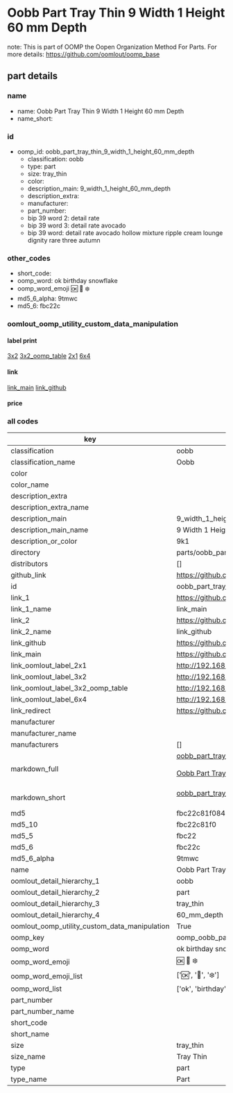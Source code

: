 # Oobb Part Tray Thin 9 Width 1 Height 60 mm Depth  

note: This is part of OOMP the Oopen Organization Method For Parts. For more details: https://github.com/oomlout/oomp_base

##  part details
  







### name
* name: Oobb Part Tray Thin 9 Width 1 Height 60 mm Depth
* name_short: 
### id
* oomp_id: oobb_part_tray_thin_9_width_1_height_60_mm_depth
  * classification: oobb
  * type: part
  * size: tray_thin
  * color: 
  * description_main: 9_width_1_height_60_mm_depth
  * description_extra: 
  * manufacturer: 
  * part_number: 
  * bip 39 word 2: detail rate
  * bip 39 word 3: detail rate avocado
  * bip 39 word: detail rate avocado hollow mixture ripple cream lounge dignity rare three autumn

### other_codes
* short_code: 
* oomp_word: ok birthday snowflake
* oomp_word_emoji :ok: :birthday: :snowflake:
* md5_6_alpha: 9tmwc
* md5_6: fbc22c






### oomlout_oomp_utility_custom_data_manipulation
#### label print
[3x2](http://192.168.1.245:1112/?label=oomp%209tmwc)
[3x2_oomp_table](http://192.168.1.108:1112/?label=oomp%209tmwc)
[2x1](http://192.168.1.242:1112/?label=oomp%209tmwc)
[6x4](http://192.168.1.55:1112/?label=oomp%209tmwc)    

#### link

[link_main](https://github.com/oomlout/oomlout_oomp_version_1_messy/tree/main/parts/oobb_part_tray_thin_9_width_1_height_60_mm_depth) [link_github](https://github.com/oomlout/oomlout_oomp_version_1_messy/tree/main/parts/oobb_part_tray_thin_9_width_1_height_60_mm_depth)                             

#### price







### all codes 
| key | value |  
| --- | --- |  
| classification | oobb |  
| classification_name | Oobb |  
| color |  |  
| color_name |  |  
| description_extra |  |  
| description_extra_name |  |  
| description_main | 9_width_1_height_60_mm_depth |  
| description_main_name | 9 Width 1 Height 60 mm Depth |  
| description_or_color | 9k1 |  
| directory | parts/oobb_part_tray_thin_9_width_1_height_60_mm_depth |  
| distributors | [] |  
| github_link | https://github.com/oomlout/oomlout_oomp_part_src/tree/main/parts/oobb_part_tray_thin_9_width_1_height_60_mm_depth |  
| id | oobb_part_tray_thin_9_width_1_height_60_mm_depth |  
| link_1 | https://github.com/oomlout/oomlout_oomp_version_1_messy/tree/main/parts/oobb_part_tray_thin_9_width_1_height_60_mm_depth |  
| link_1_name | link_main |  
| link_2 | https://github.com/oomlout/oomlout_oomp_version_1_messy/tree/main/parts/oobb_part_tray_thin_9_width_1_height_60_mm_depth |  
| link_2_name | link_github |  
| link_github | https://github.com/oomlout/oomlout_oomp_version_1_messy/tree/main/parts/oobb_part_tray_thin_9_width_1_height_60_mm_depth |  
| link_main | https://github.com/oomlout/oomlout_oomp_version_1_messy/tree/main/parts/oobb_part_tray_thin_9_width_1_height_60_mm_depth |  
| link_oomlout_label_2x1 | http://192.168.1.242:1112/?label=oomp%209tmwc |  
| link_oomlout_label_3x2 | http://192.168.1.245:1112/?label=oomp%209tmwc |  
| link_oomlout_label_3x2_oomp_table | http://192.168.1.108:1112/?label=oomp%209tmwc |  
| link_oomlout_label_6x4 | http://192.168.1.55:1112/?label=oomp%209tmwc |  
| link_redirect | https://github.com/oomlout/oomlout_oomp_version_1_messy/tree/main/parts/oobb_part_tray_thin_9_width_1_height_60_mm_depth |  
| manufacturer |  |  
| manufacturer_name |  |  
| manufacturers | [] |  
| markdown_full | [oobb_part_tray_thin_9_width_1_height_60_mm_depth](none)<br>[](none)<br>[Oobb Part Tray Thin 9 Width 1 Height 60 Mm Depth](none)<br><br> |  
| markdown_short | [oobb_part_tray_thin_9_width_1_height_60_mm_depth](none)<br><br> |  
| md5 | fbc22c81f084465ee94726ce1fec89e2 |  
| md5_10 | fbc22c81f0 |  
| md5_5 | fbc22 |  
| md5_6 | fbc22c |  
| md5_6_alpha | 9tmwc |  
| name | Oobb Part Tray Thin 9 Width 1 Height 60 mm Depth |  
| oomlout_detail_hierarchy_1 | oobb |  
| oomlout_detail_hierarchy_2 | part |  
| oomlout_detail_hierarchy_3 | tray_thin |  
| oomlout_detail_hierarchy_4 | 60_mm_depth |  
| oomlout_oomp_utility_custom_data_manipulation | True |  
| oomp_key | oomp_oobb_part_tray_thin_9_width_1_height_60_mm_depth |  
| oomp_word | ok birthday snowflake |  
| oomp_word_emoji | :ok: :birthday: :snowflake: |  
| oomp_word_emoji_list | [':ok:', ':birthday:', ':snowflake:'] |  
| oomp_word_list | ['ok', 'birthday', 'snowflake'] |  
| part_number |  |  
| part_number_name |  |  
| short_code |  |  
| short_name |  |  
| size | tray_thin |  
| size_name | Tray Thin |  
| type | part |  
| type_name | Part |  
